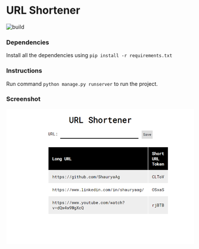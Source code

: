 # URL Shortener 
![build](https://img.shields.io/github/workflow/status/ShauryaAg/django-url-shortener/build-test)

### Dependencies
Install all the dependencies using ```pip install -r requirements.txt```

### Instructions
Run command ```python manage.py runserver``` to run the project.

### Screenshot

![Screenshot](https://github.com/ShauryaAg/django-url-shortener/blob/master/Screenshot.png)